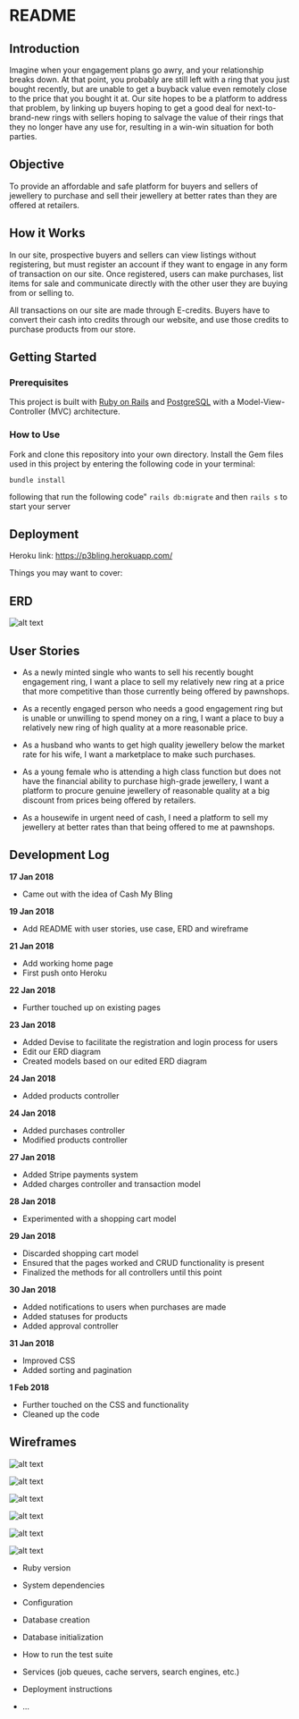 # README

## Introduction
Imagine when your engagement plans go awry, and your relationship breaks down. At that point, you probably are still left with a ring that you just bought recently, but are unable to get a buyback value even remotely close to the price that you bought it at. Our site hopes to be a platform to address that problem, by linking up buyers hoping to get a good deal for next-to-brand-new rings with sellers hoping to salvage the value of their rings that they no longer have any use for, resulting in a win-win situation for both parties.

## Objective
To provide an affordable and safe platform for buyers and sellers of jewellery to purchase and sell their jewellery at better rates than they are offered at retailers.

## How it Works
In our site, prospective buyers and sellers can view listings without registering, but must register an account if they want to engage in any form of transaction on our site. Once registered, users can make purchases, list items for sale and communicate directly with the other user they are buying from or selling to.

All transactions on our site are made through E-credits. Buyers have to convert their cash into credits through our website, and use those credits to purchase products from our store.



## Getting Started

### Prerequisites

This project is built with [Ruby on Rails](http://rubyonrails.org/) and [PostgreSQL](https://www.postgresql.org/) with a Model-View-Controller (MVC) architecture.

### How to Use

Fork and clone this repository into your own directory. Install the Gem files used in this project by entering the following code in your terminal:

``bundle install``

following that run the following code"
``rails db:migrate``
and then
``rails s`` to start your server


## Deployment
Heroku link: https://p3bling.herokuapp.com/

Things you may want to cover:
## ERD

![alt text](https://github.com/empludo/project-3/blob/master/erd.png)

## User Stories
* As a newly minted single who wants to sell his recently bought engagement ring, I want a place to sell my relatively new ring at a price that more competitive than those currently being offered by pawnshops.

* As a recently engaged person who needs a good engagement ring but is unable or unwilling to spend money on a ring, I want a place to buy a relatively new ring of high quality at a more reasonable price.

* As a husband who wants to get high quality jewellery below the market rate for his wife, I want a marketplace to make such purchases.

* As a young female who is attending a high class function but does not have the financial ability to purchase high-grade jewellery, I want a platform to procure genuine jewellery of reasonable quality at a big discount from prices being offered by retailers.

* As a housewife in urgent need of cash, I need a platform to sell my jewellery at better rates than that being offered to me at pawnshops.

## Development Log

**17 Jan 2018**
* Came out with the idea of Cash My Bling

**19 Jan 2018**
* Add README with user stories, use case, ERD and wireframe

**21 Jan 2018**
* Add working home page
* First push onto Heroku

**22 Jan 2018**
* Further touched up on existing pages

**23 Jan 2018**
* Added Devise to facilitate the registration and login process for users
* Edit our ERD diagram
* Created models based on our edited ERD diagram

**24 Jan 2018**
* Added products controller

**24 Jan 2018**
* Added purchases controller
* Modified products controller

**27 Jan 2018**
* Added Stripe payments system
* Added charges controller and transaction model

**28 Jan 2018**
* Experimented with a shopping cart model

**29 Jan 2018**
* Discarded shopping cart model
* Ensured that the pages worked and CRUD functionality is present
* Finalized the methods for all controllers until this point

**30 Jan 2018**
* Added notifications to users when purchases are made
* Added statuses for products
* Added approval controller

**31 Jan 2018**
* Improved CSS
* Added sorting and pagination

**1 Feb 2018**
* Further touched on the CSS and functionality
* Cleaned up the code

## Wireframes
![alt text](https://github.com/empludo/project-3/blob/master/app/assets/images/home.png)

![alt text](https://github.com/empludo/project-3/blob/master/app/assets/images/about.png)

![alt text](https://github.com/empludo/project-3/blob/master/app/assets/images/store.png)

![alt text](https://github.com/empludo/project-3/blob/master/app/assets/images/uploaditem.png)

![alt text](https://github.com/empludo/project-3/blob/master/app/assets/images/register.png)

![alt text](https://github.com/empludo/project-3/blob/master/app/assets/images/login.png)




* Ruby version

* System dependencies

* Configuration

* Database creation

* Database initialization

* How to run the test suite

* Services (job queues, cache servers, search engines, etc.)

* Deployment instructions

* ...
